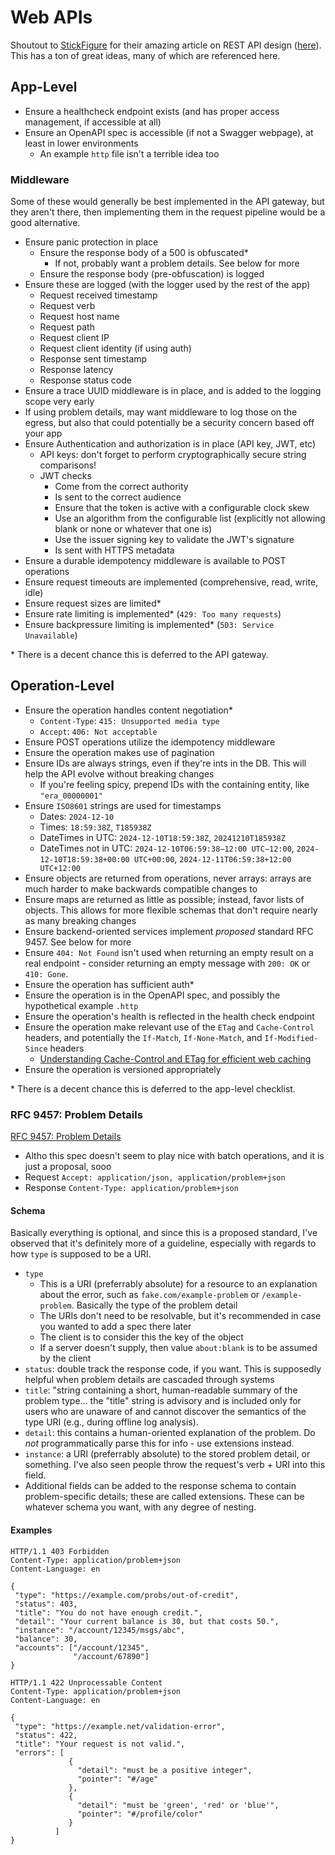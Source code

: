 # Web APIs

Shoutout to [StickFigure](https://github.com/stickfigure) for their amazing
article on REST API design
([here](https://github.com/stickfigure/blog/wiki/How-to-%28and-how-not-to%29-design-REST-APIs)).
This has a ton of great ideas, many of which are referenced here.

## App-Level

- Ensure a healthcheck endpoint exists (and has proper access management, if
accessible at all)
- Ensure an OpenAPI spec is accessible (if not a Swagger webpage), at least in
lower environments
    - An example `http` file isn't a terrible idea too

### Middleware

Some of these would generally be best implemented in the API gateway, but they
aren't there, then implementing them in the request pipeline would be a good
alternative.

- Ensure panic protection in place
    - Ensure the response body of a 500 is obfuscated*
        - If not, probably want a problem details. See below for more
    - Ensure the response body (pre-obfuscation) is logged
- Ensure these are logged (with the logger used by the rest of the app)
    - Request received timestamp
    - Request verb
    - Request host name
    - Request path
    - Request client IP
    - Request client identity (if using auth)
    - Response sent timestamp
    - Response latency
    - Response status code
- Ensure a trace UUID middleware is in place, and is added to the logging scope
very early
- If using problem details, may want middleware to log those on the egress, but
  also that could potentially be a security concern based off your app
- Ensure Authentication and authorization is in place (API key, JWT, etc)
    - API keys: don't forget to perform cryptographically secure string comparisons!
    - JWT checks
        - Come from the correct authority
        - Is sent to the correct audience
        - Ensure that the token is active with a configurable clock skew
        - Use an algorithm from the configurable list (explicitly not allowing
        blank or none or whatever that one is)
        - Use the issuer signing key to validate the JWT's signature
        - Is sent with HTTPS metadata
- Ensure a durable idempotency middleware is available to POST operations
- Ensure request timeouts are implemented (comprehensive, read, write, idle)
- Ensure request sizes are limited*
- Ensure rate limiting is implemented* (`429: Too many requests`)
- Ensure backpressure limiting is implemented* (`503: Service Unavailable`)

\* There is a decent chance this is deferred to the API gateway.

## Operation-Level

- Ensure the operation handles content negotiation*
    - `Content-Type`: `415: Unsupported media type`
    - `Accept`: `406: Not acceptable`
- Ensure POST operations utilize the idempotency middleware
- Ensure the operation makes use of pagination
- Ensure IDs are always strings, even if they're ints in the DB. This will help
the API evolve without breaking changes
    - If you're feeling spicy, prepend IDs with the containing entity, like
    `"era_00000001"`
- Ensure `ISO8601` strings are used for timestamps
    - Dates: `2024-12-10`
    - Times: `18:59:38Z`, `T185938Z`
    - DateTimes in UTC: `2024-12-10T18:59:38Z`, `20241210T185938Z`
    - DateTimes not in UTC: `2024-12-10T06:59:38−12:00 UTC−12:00`,
    `2024-12-10T18:59:38+00:00 UTC+00:00`, `2024-12-11T06:59:38+12:00 UTC+12:00`
- Ensure objects are returned from operations, never arrays: arrays are much
harder to make backwards compatible changes to
- Ensure maps are returned as little as possible; instead, favor lists of
objects. This allows for more flexible schemas that don't require nearly as many
breaking changes
- Ensure backend-oriented services implement *proposed* standard RFC 9457. See
below for more
- Ensure `404: Not Found` isn't used when returning an empty result on a real
endpoint - consider returning an empty message with `200: OK` or `410: Gone`.
- Ensure the operation has sufficient auth*
- Ensure the operation is in the OpenAPI spec, and possibly the hypothetical
example `.http`
- Ensure the operation's health is reflected in the health check endpoint
- Ensure the operation make relevant use of the `ETag` and `Cache-Control`
headers, and potentially the `If-Match`, `If-None-Match`, and
`If-Modified-Since` headers
    - [Understanding Cache-Control and ETag for efficient web caching](https://dev.to/andreasbergstrom/understanding-cache-control-and-etag-for-efficient-web-caching-2nf5)
- Ensure the operation is versioned appropriately

\* There is a decent chance this is deferred to the app-level checklist.

### RFC 9457: Problem Details

[RFC 9457: Problem Details](https://www.rfc-editor.org/rfc/rfc9457.html)

- Altho this spec doesn't seem to play nice with batch operations, and it is
  just a proposal, sooo
- Request `Accept: application/json, application/problem+json`
- Response `Content-Type: application/problem+json`

#### Schema

Basically everything is optional, and since this is a proposed standard, I've
observed that it's definitely more of a guideline, especially with regards to
how `type` is supposed to be a URI.

- `type`
    - This is a URI (preferrably absolute) for a resource to an
    explanation about the error, such as `fake.com/example-problem` or
    `/example-problem`. Basically the type of the problem detail
    - The URIs don't need to be resolvable, but it's recommended in case you
    wanted to add a spec there later
    - The client is to consider this the key of the object
    - If a server doesn't supply, then value `about:blank` is to be assumed by
    the client
- `status`: double track the response code, if you want. This is supposedly
helpful when problem details are cascaded through systems
- `title`: "string containing a short, human-readable summary of the problem
type... the "title" string is advisory and is included only for users who are
unaware of and cannot discover the semantics of the type URI (e.g., during
offline log analysis).
- `detail`: this contains a human-oriented explanation of the problem.
Do *not* programmatically parse this for info - use extensions instead.
- `instance`: a URI (preferrably absolute) to the stored problem detail, or
something. I've also seen people throw the request's verb + URI into this field.
- Additional fields can be added to the response schema to contain
problem-specific details; these are called extensions. These can be whatever
schema you want, with any degree of nesting.

#### Examples

```http
HTTP/1.1 403 Forbidden
Content-Type: application/problem+json
Content-Language: en

{
 "type": "https://example.com/probs/out-of-credit",
 "status": 403,
 "title": "You do not have enough credit.",
 "detail": "Your current balance is 30, but that costs 50.",
 "instance": "/account/12345/msgs/abc",
 "balance": 30,
 "accounts": ["/account/12345",
              "/account/67890"]
}
```

```http
HTTP/1.1 422 Unprocessable Content
Content-Type: application/problem+json
Content-Language: en

{
 "type": "https://example.net/validation-error",
 "status": 422,
 "title": "Your request is not valid.",
 "errors": [
             {
               "detail": "must be a positive integer",
               "pointer": "#/age"
             },
             {
               "detail": "must be 'green', 'red' or 'blue'",
               "pointer": "#/profile/color"
             }
          ]
}
```

